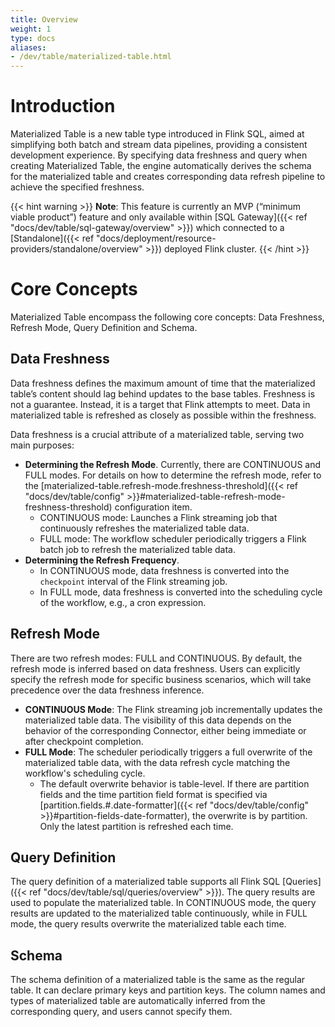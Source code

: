 ```yaml
---
title: Overview
weight: 1
type: docs
aliases:
- /dev/table/materialized-table.html
---
```

<!--
Licensed to the Apache Software Foundation (ASF) under one
or more contributor license agreements.  See the NOTICE file
distributed with this work for additional information
regarding copyright ownership.  The ASF licenses this file
to you under the Apache License, Version 2.0 (the
"License"); you may not use this file except in compliance
with the License.  You may obtain a copy of the License at

  http://www.apache.org/licenses/LICENSE-2.0

Unless required by applicable law or agreed to in writing,
software distributed under the License is distributed on an
"AS IS" BASIS, WITHOUT WARRANTIES OR CONDITIONS OF ANY
KIND, either express or implied.  See the License for the
specific language governing permissions and limitations
under the License.
-->

# Introduction

Materialized Table is a new table type introduced in Flink SQL, aimed at simplifying both batch and stream data pipelines, providing a consistent development experience. By specifying data freshness and query when creating Materialized Table, the engine automatically derives the schema for the materialized table and creates corresponding data refresh pipeline to achieve the specified freshness.

{{< hint warning >}}
**Note**: This feature is currently an MVP (“minimum viable product”) feature and only available within [SQL Gateway]({{< ref "docs/dev/table/sql-gateway/overview" >}}) which connected to a [Standalone]({{< ref "docs/deployment/resource-providers/standalone/overview" >}}) deployed Flink cluster.
{{< /hint >}}

# Core Concepts

Materialized Table encompass the following core concepts: Data Freshness, Refresh Mode, Query Definition and Schema.

## Data Freshness

Data freshness defines the maximum amount of time that the materialized table’s content should lag behind updates to the base tables. Freshness is not a guarantee. Instead, it is a target that Flink attempts to meet. Data in materialized table is refreshed as closely as possible within the freshness.

Data freshness is a crucial attribute of a materialized table, serving two main purposes:
- **Determining the Refresh Mode**. Currently, there are CONTINUOUS and FULL modes. For details on how to determine the refresh mode, refer to the [materialized-table.refresh-mode.freshness-threshold]({{< ref "docs/dev/table/config" >}}#materialized-table-refresh-mode-freshness-threshold) configuration item.
    - CONTINUOUS mode: Launches a Flink streaming job that continuously refreshes the materialized table data.
    - FULL mode: The workflow scheduler periodically triggers a Flink batch job to refresh the materialized table data.
- **Determining the Refresh Frequency**.
    - In CONTINUOUS mode, data freshness is converted into the `checkpoint` interval of the Flink streaming job.
    - In FULL mode, data freshness is converted into the scheduling cycle of the workflow, e.g., a cron expression.

## Refresh Mode

There are two refresh modes: FULL and CONTINUOUS. By default, the refresh mode is inferred based on data freshness. Users can explicitly specify the refresh mode for specific business scenarios, which will take precedence over the data freshness inference.

- **CONTINUOUS Mode**: The Flink streaming job incrementally updates the materialized table data. The visibility of this data depends on the behavior of the corresponding Connector, either being immediate or after checkpoint completion.
- **FULL Mode**: The scheduler periodically triggers a full overwrite of the materialized table data, with the data refresh cycle matching the workflow's scheduling cycle.
  - The default overwrite behavior is table-level. If there are partition fields and the time partition field format is specified via [partition.fields.#.date-formatter]({{< ref "docs/dev/table/config" >}}#partition-fields-date-formatter), the overwrite is by partition. Only the latest partition is refreshed each time.

## Query Definition

The query definition of a materialized table supports all Flink SQL [Queries]({{< ref "docs/dev/table/sql/queries/overview" >}}). The query results are used to populate the materialized table. In CONTINUOUS mode, the query results are updated to the materialized table continuously, while in FULL mode, the query results overwrite the materialized table each time.

## Schema

The schema definition of a materialized table is the same as the regular table. It can declare primary keys and partition keys. The column names and types of materialized table are automatically inferred from the corresponding query, and users cannot specify them.
